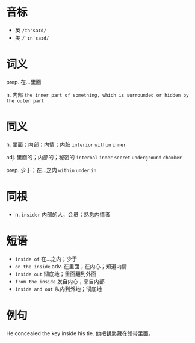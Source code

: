 # 音标

- 英 `/ɪn'saɪd/`
- 美 `/'ɪn'saɪd/`

# 词义

prep. 在…里面


n. 内部
`the inner part of something, which is surrounded or hidden by the outer part`

# 同义

n. 里面；内部；内情；内脏
`interior` `within` `inner`

adj. 里面的；内部的；秘密的
`internal` `inner` `secret` `underground` `chamber`

prep. 少于；在…之内
`within` `under` `in`

# 同根

- n. `insider` 内部的人，会员；熟悉内情者

# 短语

- `inside of` 在…之内；少于
- `on the inside` adv. 在里面；在内心；知道内情
- `inside out` 彻底地；里面翻到外面
- `from the inside` 发自内心；来自内部
- `inside and out` 从内到外地；彻底地

# 例句

He concealed the key inside his tie.
他把钥匙藏在领带里面。


